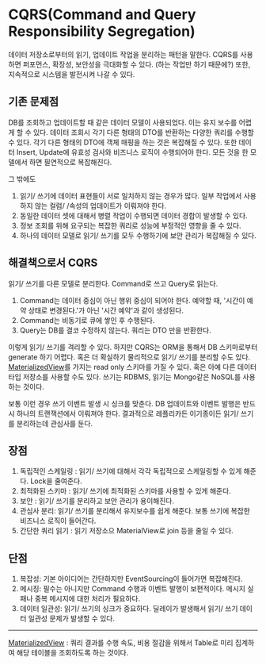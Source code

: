 # CQRS(Command and Query Responsibility Segregation)
데이터 저장소로부터의 읽기, 업데이트 작업을 분리하는 패턴을 말한다. CQRS를 사용하면 퍼포먼스, 확장성, 보안성을 극대화할 수 있다.
(하는 작업만 하기 때문에?) 또한, 지속적으로 시스템을 발전시켜 나갈 수 있다.



## 기존 문제점
DB를 조회하고 업데이트할 때 같은 데이터 모델이 사용되었다. 이는 유지 보수를 어렵게 할 수 있다. 데이터 조회시 각기 다른 형태의 DTO를 반환하는 다양한 쿼리를 수행할 수 있다.
각기 다른 형태의 DTO에 객체 매핑을 하는 것은 복잡해질 수 있다. 또한 데이터 Insert, Update에 유효성 검사와 비즈니스 로직이 수행되어야 한다.
모든 것을 한 모델에서 하면 필연적으로 복잡해진다.

그 밖에도
1. 읽기/ 쓰기에 데이터 표현들이 서로 일치하지 않는 경우가 많다. 일부 작업에서 사용하지 않는 컬럼/ /속성의 업데이트가 이뤄져야 한다.
2. 동일한 데이터 셋에 대해서 병렬 작업이 수행되면 데이터 경합이 발생할 수 있다.
3. 정보 조회를 위해 요구되는 복잡한 쿼리로 성능에 부정적인 영향을 줄 수 있다. 
4. 하나의 데이터 모델로 읽기/ 쓰기를 모두 수행하기에 보안 관리가 복잡해질 수 있다.

## 해결책으로서 CQRS
읽기/ 쓰기를 다른 모델로 분리한다. Command로 쓰고 Query로 읽는다.

1. Command는 데이터 중심이 아닌 행위 중심이 되어야 한다. 예약할 때, '시간이 예약 상태로 변경된다.'가 아닌 '시간 예약'과 같이 생성된다.
2. Command는 비동기로 큐에 쌓인 후 수행된다.
3. Query는 DB를 결코 수정하지 않는다. 쿼리는 DTO 만을 반환한다.

이렇게 읽기/ 쓰기를 격리할 수 있다. 하지만 CQRS는 ORM을 통해서 DB 스키마로부터 generate 하기 어렵다.
혹은 더 확실하기 물리적으로 읽기/ 쓰기를 분리할 수도 있다. [MaterializedView](#materialized-view)를 가지는 read only 스키마를 가질 수 있다. 혹은
아예 다른 데이터 타입 저장소를 사용할 수도 있다. 쓰기는 RDBMS, 읽기는 Mongo같은 NoSQL를 사용하는 것이다.

보통 이런 경우 쓰기 이벤트 발생 시 싱크를 맞춘다. DB 업데이트와 이벤트 발행은 반드시 하나의 트랜잭션에서 이뤄져야 한다.
결과적으로 레플리카든 이기종이든 읽기/ 쓰기를 분리하는데 관심사를 둔다. 

## 장점
1. 독립적인 스케일링 : 읽기/ 쓰기에 대해서 각각 독립적으로 스케일링할 수 있게 해준다. Lock을 줄여준다.
2. 최적화된 스키마 : 읽기/ 쓰기에 최적화된 스키마를 사용할 수 있게 해준다.
3. 보안 : 읽기/ 쓰기를 분리하고 보안 관리가 용이해진다.
4. 관심사 분리: 읽기/ 쓰기를 분리해서 유지보수를 쉽게 해준다. 보통 쓰기에 복잡한 비즈니스 로직이 들어간다.
5. 간단한 쿼리 읽기 : 읽기 저장소으 MaterialView로 join 등을 줄일 수 있다.


## 단점
1. 복잡성: 기본 아이디어는 간단하지만 EventSourcing이 들어가면 복잡해진다.
2. 메시징: 필수는 아니지만 Command 수행과 이벤트 발행이 보편적이다. 메시지 실패나 중복 메시지에 대한 처리가 필요하다.
3. 데이터 일관성: 읽기/ 쓰기의 싱크가 중요하다. 딜레이가 발생해서 읽기/ 쓰기 데이터 일관성 문제가 발생할 수 있다. 



--------
<a href="#materialized-view">MaterializedView</a> : 쿼리 결과를 수행 속도, 비용 절감을 위해서 Table로 미리 집계하여 해당 테이블을 조회하도록 하는 것이다.